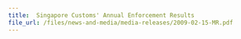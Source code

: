```yaml
---
title: 	Singapore Customs' Annual Enforcement Results
file_url: /files/news-and-media/media-releases/2009-02-15-MR.pdf
---
```

